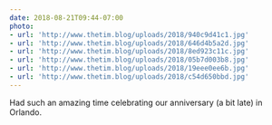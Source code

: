 ```yaml
---
date: 2018-08-21T09:44-07:00
photo:
- url: 'http://www.thetim.blog/uploads/2018/940c9d41c1.jpg'
- url: 'http://www.thetim.blog/uploads/2018/646d4b5a2d.jpg'
- url: 'http://www.thetim.blog/uploads/2018/8ed923c11c.jpg'
- url: 'http://www.thetim.blog/uploads/2018/05b7d003b8.jpg'
- url: 'http://www.thetim.blog/uploads/2018/19eee0ee6b.jpg'
- url: 'http://www.thetim.blog/uploads/2018/c54d650bbd.jpg'
---
```

Had such an amazing time celebrating our anniversary (a bit late) in Orlando.
